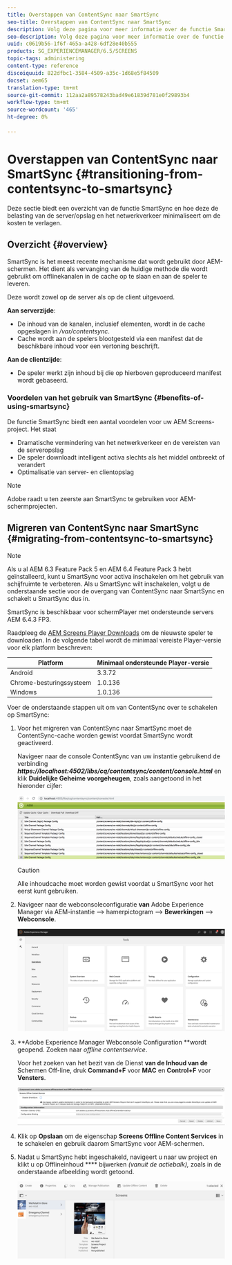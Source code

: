 ```yaml
---
title: Overstappen van ContentSync naar SmartSync
seo-title: Overstappen van ContentSync naar SmartSync
description: Volg deze pagina voor meer informatie over de functie SmartSync en over de overgang van ContentSync naar SmartSync.
seo-description: Volg deze pagina voor meer informatie over de functie SmartSync en over de overgang van ContentSync naar SmartSync.
uuid: c0619b56-1f6f-465a-a428-6df28e40b555
products: SG_EXPERIENCEMANAGER/6.5/SCREENS
topic-tags: administering
content-type: reference
discoiquuid: 822dfbc1-3584-4509-a35c-1d68e5f84509
docset: aem65
translation-type: tm+mt
source-git-commit: 112aa2a89578243bad49e61839d781e0f29893b4
workflow-type: tm+mt
source-wordcount: '465'
ht-degree: 0%

---
```



# Overstappen van ContentSync naar SmartSync {#transitioning-from-contentsync-to-smartsync}

Deze sectie biedt een overzicht van de functie SmartSync en hoe deze de belasting van de server/opslag en het netwerkverkeer minimaliseert om de kosten te verlagen.

## Overzicht {#overview}

SmartSync is het meest recente mechanisme dat wordt gebruikt door AEM-schermen. Het dient als vervanging van de huidige methode die wordt gebruikt om offlinekanalen in de cache op te slaan en aan de speler te leveren.

Deze wordt zowel op de server als op de client uitgevoerd.

**Aan serverzijde**:

* De inhoud van de kanalen, inclusief elementen, wordt in de cache opgeslagen in */var/contentsync*.
* Cache wordt aan de spelers blootgesteld via een manifest dat de beschikbare inhoud voor een vertoning beschrijft.

**Aan de clientzijde**:

* De speler werkt zijn inhoud bij die op hierboven geproduceerd manifest wordt gebaseerd.

### Voordelen van het gebruik van SmartSync {#benefits-of-using-smartsync}

De functie SmartSync biedt een aantal voordelen voor uw AEM Screens-project. Het staat

* Dramatische vermindering van het netwerkverkeer en de vereisten van de serveropslag
* De speler downloadt intelligent activa slechts als het middel ontbreekt of verandert
* Optimalisatie van server- en clientopslag

>[!NOTE]
>
>Adobe raadt u ten zeerste aan SmartSync te gebruiken voor AEM-schermprojecten.

## Migreren van ContentSync naar SmartSync {#migrating-from-contentsync-to-smartsync}

>[!NOTE]
>
>Als u al AEM 6.3 Feature Pack 5 en AEM 6.4 Feature Pack 3 hebt geïnstalleerd, kunt u SmartSync voor activa inschakelen om het gebruik van schijfruimte te verbeteren. Als u SmartSync wilt inschakelen, volgt u de onderstaande sectie voor de overgang van ContentSync naar SmartSync en schakelt u SmartSync dus in.
>
>SmartSync is beschikbaar voor schermPlayer met ondersteunde servers AEM 6.4.3 FP3.
>
>Raadpleeg de [AEM Screens Player Downloads](https://download.macromedia.com/screens/) om de nieuwste speler te downloaden. In de volgende tabel wordt de minimaal vereiste Player-versie voor elk platform beschreven:

| **Platform** | **Minimaal ondersteunde Player-versie** |
|---|---|
| Android | 3.3.72 |
| Chrome-besturingssysteem | 1.0.136 |
| Windows | 1.0.136 |

Voer de onderstaande stappen uit om van ContentSync over te schakelen op SmartSync:

1. Voor het migreren van ContentSync naar SmartSync moet de ContentSync-cache worden gewist voordat SmartSync wordt geactiveerd.

   Navigeer naar de console ContentSync van uw instantie gebruikend de verbinding ***https://localhost:4502/libs/cq/contentsync/content/console.html*** en klik **Duidelijke Geheime voorgeheugen**, zoals aangetoond in het hieronder cijfer:

   ![clear_contesync_cache](assets/clear_contesync_cache.png)

   >[!CAUTION]
   >
   >Alle inhoudcache moet worden gewist voordat u SmartSync voor het eerst kunt gebruiken.

1. Navigeer naar de webconsoleconfiguratie **van** Adobe Experience Manager via AEM-instantie —> hamerpictogram —> **Bewerkingen** —> **Webconsole**.

   ![screen_shot_2019-02-11at15339pm](assets/screen_shot_2019-02-11at15339pm.png)

1. **Adobe Experience Manager Webconsole Configuration **wordt geopend. Zoeken naar *offline contentservice*.

   Voor het zoeken van het bezit van de Dienst **van de Inhoud van de** Schermen Off-line, druk **Command+F** voor **MAC** en **Control+F** voor **Vensters**.

   ![screen_shot_2019-02-19at22643pm](assets/screen_shot_2019-02-19at22643pm.png)

1. Klik op **Opslaan** om de eigenschap **Screens Offline Content Services** in te schakelen en gebruik daarom SmartSync voor AEM-schermen.
1. Nadat u SmartSync hebt ingeschakeld, navigeert u naar uw project en klikt u op Offlineinhoud **** bijwerken *(vanuit de actiebalk),* zoals in de onderstaande afbeelding wordt getoond.

   ![screen_shot_2019-02-25at102605am](assets/screen_shot_2019-02-25at102605am.png)